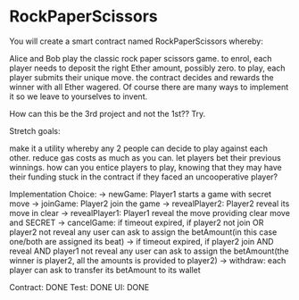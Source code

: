 # RockPaperScissors
You will create a smart contract named RockPaperScissors whereby:

Alice and Bob play the classic rock paper scissors game.
to enrol, each player needs to deposit the right Ether amount, possibly zero.
to play, each player submits their unique move.
the contract decides and rewards the winner with all Ether wagered.
Of course there are many ways to implement it so we leave to yourselves to invent.

How can this be the 3rd project and not the 1st?? Try.

Stretch goals:

make it a utility whereby any 2 people can decide to play against each other.
reduce gas costs as much as you can.
let players bet their previous winnings.
how can you entice players to play, knowing that they may have their funding stuck in the contract if they faced an uncooperative player?


Implementation Choice:
 -> newGame:       Player1 starts a game with secret move
 -> joinGame:      Player2 join the game
 -> revealPlayer2: Player2 reveal its move in clear
 -> revealPlayer1: Player1 reveal the move providing clear move and SECRET
 -> cancelGame:    if timeout expired, if player2 not join OR player2 not reveal any user can ask to assign the betAmount(in this case one/both are assigned its beat)
 ->                if timeout expired, if player2 join AND reveal AND player1 not reveal any user can ask to assign the betAmount(the winner is player2, all the amounts is provided to player2)
 -> withdraw:      each player can ask to transfer its betAmount to its wallet


Contract: DONE
Test: DONE
UI: DONE
